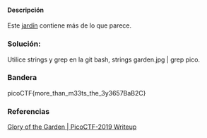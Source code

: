 
#### Descripción
Este [jardín](https://jupiter.challenges.picoctf.org/static/43c4743b3946f427e883f6b286f47467/garden.jpg) contiene más de lo que parece.

### Solución:
Utilice strings y grep en la git bash, strings garden.jpg | grep pico.

### Bandera
picoCTF{more_than_m33ts_the_3y3657BaB2C}

### Referencias
[Glory of the Garden | PicoCTF-2019 Writeup](https://picoctf2019.haydenhousen.com/forensics/glory-of-the-garden)